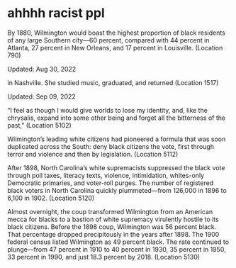 # ahhhh racist ppl

By 1880, Wilmington would boast the highest proportion of black residents of any large Southern city—60 percent, compared with 44 percent in Atlanta, 27 percent in New Orleans, and 17 percent in Louisville. (Location 790)

Updated: Aug 30, 2022

in Nashville. She studied music, graduated, and returned (Location 1517)

Updated: Sep 09, 2022

“I feel as though I would give worlds to lose my identity, and, like the chrysalis, expand into some other being and forget all the bitterness of the past,” (Location 5102)

Wilmington’s leading white citizens had pioneered a formula that was soon duplicated across the South: deny black citizens the vote, first through terror and violence and then by legislation. (Location 5112)

After 1898, North Carolina’s white supremacists suppressed the black vote through poll taxes, literacy texts, violence, intimidation, whites-only Democratic primaries, and voter-roll purges. The number of registered black voters in North Carolina quickly plummeted—from 126,000 in 1896 to 6,100 in 1902. (Location 5120)

Almost overnight, the coup transformed Wilmington from an American mecca for blacks to a bastion of white supremacy virulently hostile to its black citizens. Before the 1898 coup, Wilmington was 56 percent black. That percentage dropped precipitously in the years after 1898. The 1900 federal census listed Wilmington as 49 percent black. The rate continued to plunge—from 47 percent in 1910 to 40 percent in 1930, 35 percent in 1950, 33 percent in 1990, and just 18.3 percent by 2018. (Location 5130)

